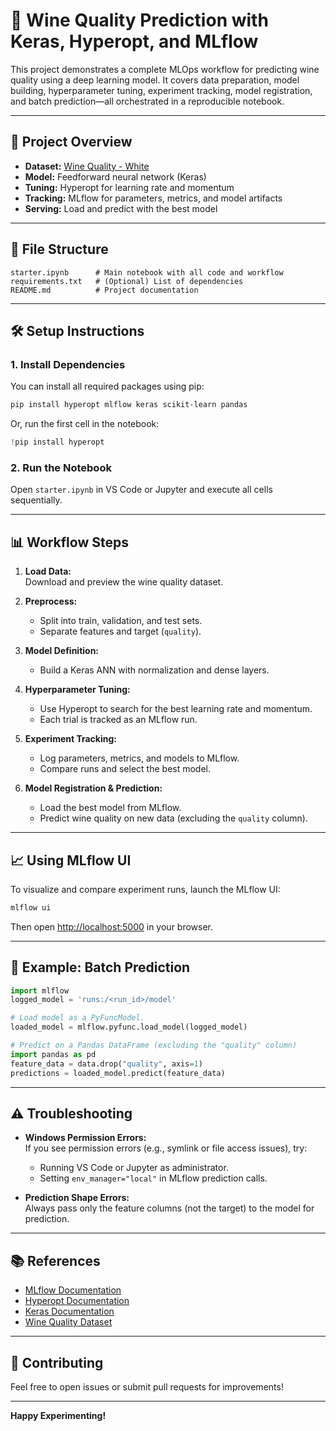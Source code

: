 # 🍷 Wine Quality Prediction with Keras, Hyperopt, and MLflow

This project demonstrates a complete MLOps workflow for predicting wine quality using a deep learning model. It covers data preparation, model building, hyperparameter tuning, experiment tracking, model registration, and batch prediction—all orchestrated in a reproducible notebook.

---

## 🚀 Project Overview

- **Dataset:** [Wine Quality - White](https://archive.ics.uci.edu/ml/datasets/wine+quality)
- **Model:** Feedforward neural network (Keras)
- **Tuning:** Hyperopt for learning rate and momentum
- **Tracking:** MLflow for parameters, metrics, and model artifacts
- **Serving:** Load and predict with the best model

---

## 📂 File Structure

```
starter.ipynb      # Main notebook with all code and workflow
requirements.txt   # (Optional) List of dependencies
README.md          # Project documentation
```

---

## 🛠️ Setup Instructions

### 1. Install Dependencies

You can install all required packages using pip:

```bash
pip install hyperopt mlflow keras scikit-learn pandas
```

Or, run the first cell in the notebook:

```python
!pip install hyperopt
```

### 2. Run the Notebook

Open `starter.ipynb` in VS Code or Jupyter and execute all cells sequentially.

---

## 📊 Workflow Steps

1. **Load Data:**  
   Download and preview the wine quality dataset.

2. **Preprocess:**  
   - Split into train, validation, and test sets.
   - Separate features and target (`quality`).

3. **Model Definition:**  
   - Build a Keras ANN with normalization and dense layers.

4. **Hyperparameter Tuning:**  
   - Use Hyperopt to search for the best learning rate and momentum.
   - Each trial is tracked as an MLflow run.

5. **Experiment Tracking:**  
   - Log parameters, metrics, and models to MLflow.
   - Compare runs and select the best model.

6. **Model Registration & Prediction:**  
   - Load the best model from MLflow.
   - Predict wine quality on new data (excluding the `quality` column).

---

## 📈 Using MLflow UI

To visualize and compare experiment runs, launch the MLflow UI:

```bash
mlflow ui
```

Then open [http://localhost:5000](http://localhost:5000) in your browser.

---

## 🧪 Example: Batch Prediction

```python
import mlflow
logged_model = 'runs:/<run_id>/model'

# Load model as a PyFuncModel.
loaded_model = mlflow.pyfunc.load_model(logged_model)

# Predict on a Pandas DataFrame (excluding the "quality" column)
import pandas as pd
feature_data = data.drop("quality", axis=1)
predictions = loaded_model.predict(feature_data)
```

---

## ⚠️ Troubleshooting

- **Windows Permission Errors:**  
  If you see permission errors (e.g., symlink or file access issues), try:
  - Running VS Code or Jupyter as administrator.
  - Setting `env_manager="local"` in MLflow prediction calls.

- **Prediction Shape Errors:**  
  Always pass only the feature columns (not the target) to the model for prediction.

---

## 📚 References

- [MLflow Documentation](https://mlflow.org/docs/latest/index.html)
- [Hyperopt Documentation](http://hyperopt.github.io/hyperopt/)
- [Keras Documentation](https://keras.io/)
- [Wine Quality Dataset](https://archive.ics.uci.edu/ml/datasets/wine+quality)

---

## 🤝 Contributing

Feel free to open issues or submit pull requests for improvements!

---

**Happy Experimenting!**
